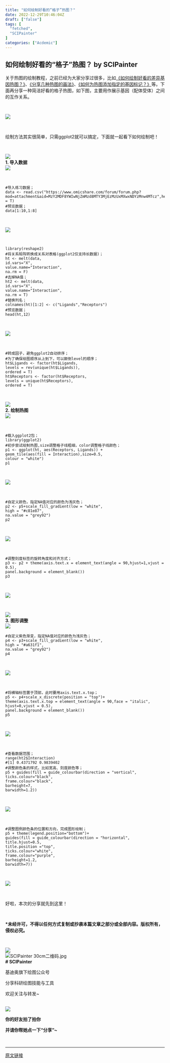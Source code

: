 ```yaml
---
title: "如何绘制好看的“格子”热图？"
date: 2022-12-29T10:46:04Z
draft: ["false"]
tags: [
  "fetched",
  "SCIPainter"
]
categories: ["Acdemic"]
---
```

如何绘制好看的“格子”热图？ by SCIPainter
------
<div><p data-mpa-powered-by="yiban.io"><span>关于热图的绘制教程，之前已经为大家分享过很多，比如</span><span><a target="_blank" href="http://mp.weixin.qq.com/s?__biz=MzIyOTY3MDA3MA==&amp;mid=2247505569&amp;idx=1&amp;sn=dcd24e18b3607127e7a71dae210a68a0&amp;chksm=e8bdbb78dfca326ec421531dd4fb094ca2f40dde6560ceeb209cc252f54b0a8d4dcf2e40bcc4&amp;scene=21#wechat_redirect" textvalue="《如何绘制好看的差异基因热图？》" linktype="text" imgurl="" imgdata="null" data-itemshowtype="0" tab="innerlink" data-linktype="2">《如何绘制好看的差异基因热图？》</a></span><span>、</span><span><a target="_blank" href="http://mp.weixin.qq.com/s?__biz=MzIyOTY3MDA3MA==&amp;mid=2247487545&amp;idx=1&amp;sn=ad9d6dbae5d1f32a30c8645976262841&amp;chksm=e8be7de0dfc9f4f62a6b6670b4fc03cc628d6b4f213f790e9d6a91ae407096824e7837e4a371&amp;scene=21#wechat_redirect" textvalue="《分享几种热图的画法》" linktype="text" imgurl="" imgdata="null" data-itemshowtype="11" tab="innerlink" data-linktype="2">《分享几种热图的画法》</a></span><span>、</span><span><a target="_blank" href="http://mp.weixin.qq.com/s?__biz=MzA5NzQzOTgzMw==&amp;mid=2650909319&amp;idx=1&amp;sn=9ccf2fbbeaa1935a76942a1906a83c81&amp;chksm=8b55d3b1bc225aa7ad54167843bcf1403cce82e9400d41c8f3e42b0a23d8440f7b4d9b7df512&amp;scene=21#wechat_redirect" textvalue="《如何为热图添加指定的基因标记？》" linktype="text" imgurl="" imgdata="null" data-itemshowtype="0" tab="innerlink" data-linktype="2">《如何为热图添加指定的基因标记？》</a></span><span>等。下面再分享一种简洁好看的格子热图，如下图，主要用作展示基因（配体受体）之间的互作关系。</span></p><p><span><br></span></p><p><img data-ratio="0.7586649550706034" data-src="https://mmbiz.qpic.cn/sz_mmbiz_png/tgUVxVRjT6kQQl21GNcl3WQW8wFd5DGyM1lF9CkvI5KLdUapNWOZIcP7sp0TZUib47RmVatsytmSOpJgat1r1xQ/640?wx_fmt=png" data-type="png" data-w="779" src="https://mmbiz.qpic.cn/sz_mmbiz_png/tgUVxVRjT6kQQl21GNcl3WQW8wFd5DGyM1lF9CkvI5KLdUapNWOZIcP7sp0TZUib47RmVatsytmSOpJgat1r1xQ/640?wx_fmt=png"></p><p><span><br></span></p><p><span>绘制方法其实很简单，只需ggplot2就可以搞定，下面就一起看下如何绘制吧！</span></p><p><br></p><section data-tools="135编辑器" data-id="121691"><section><section><section><section><img data-ratio="1" data-src="https://mmbiz.qpic.cn/sz_mmbiz_png/tgUVxVRjT6kQQl21GNcl3WQW8wFd5DGyYcBAbWvNsdYgdVjULMIVJyyUWhDrOe0OfucicrRTLibl1yRQtolnvYqg/640?wx_fmt=png" data-type="png" data-w="38" data-width="100%" src="https://mmbiz.qpic.cn/sz_mmbiz_png/tgUVxVRjT6kQQl21GNcl3WQW8wFd5DGyYcBAbWvNsdYgdVjULMIVJyyUWhDrOe0OfucicrRTLibl1yRQtolnvYqg/640?wx_fmt=png"></section></section><section><span><strong data-brushtype="text">1. 导入数据</strong></span></section><section><section><img data-ratio="1" data-src="https://mmbiz.qpic.cn/sz_mmbiz_png/tgUVxVRjT6kQQl21GNcl3WQW8wFd5DGyYcBAbWvNsdYgdVjULMIVJyyUWhDrOe0OfucicrRTLibl1yRQtolnvYqg/640?wx_fmt=png" data-type="png" data-w="38" data-width="100%" src="https://mmbiz.qpic.cn/sz_mmbiz_png/tgUVxVRjT6kQQl21GNcl3WQW8wFd5DGyYcBAbWvNsdYgdVjULMIVJyyUWhDrOe0OfucicrRTLibl1yRQtolnvYqg/640?wx_fmt=png"></section></section></section></section></section><p><br></p><section data-mpa-preserve-tpl-color="t" data-mpa-template="t" mpa-preserve="t" mpa-from-tpl="t"><pre><code><span>#导入练习数据；</span><br mpa-from-tpl="t"><span>data</span> &lt;- read.csv(<span>"https://www.omicshare.com/forum/forum.php?mod=attachment&amp;aid=MzY2MDF8YWIwNjZmMzd8MTY3MjEzMzUxMXwxNDYzMnw4MTcz"</span>,header = T)<br mpa-from-tpl="t"><span>#预览数据；</span><br mpa-from-tpl="t"><span>data</span>[1:10,1:8]</code></pre></section><p><span></span><br></p><p><img data-ratio="0.31101511879049676" data-src="https://mmbiz.qpic.cn/sz_mmbiz_png/tgUVxVRjT6kQQl21GNcl3WQW8wFd5DGy9f9yzyvmQfbhQLMazaoiaUq8NLJWp6YE4FVXKOYH8tTnsMaXjZY9X8w/640?wx_fmt=png" data-type="png" data-w="1389" src="https://mmbiz.qpic.cn/sz_mmbiz_png/tgUVxVRjT6kQQl21GNcl3WQW8wFd5DGy9f9yzyvmQfbhQLMazaoiaUq8NLJWp6YE4FVXKOYH8tTnsMaXjZY9X8w/640?wx_fmt=png"></p><p><br mpa-from-tpl="t"></p><section data-mpa-preserve-tpl-color="t" data-mpa-template="t" mpa-preserve="t" mpa-from-tpl="t"><pre><code><span>library</span>(reshape2)<br mpa-from-tpl="t"><span>#将关系矩阵转换成关系对表格(ggplot2仅支持长数据)；</span><br mpa-from-tpl="t"><span>ht</span> &lt;- melt(data,<br mpa-from-tpl="t"><span>id</span>.vars=<span>"X"</span>,<br mpa-from-tpl="t"><span>value</span>.name=<span>"Interaction"</span>,<br mpa-from-tpl="t"><span>na</span>.rm = F)<br mpa-from-tpl="t"><span>#去掉NA值；</span><br mpa-from-tpl="t"><span>ht2</span> &lt;- melt(data,<br mpa-from-tpl="t"><span>id</span>.vars=<span>"X"</span>,<br mpa-from-tpl="t"><span>value</span>.name=<span>"Interaction"</span>,<br mpa-from-tpl="t"><span>na</span>.rm = T)<br mpa-from-tpl="t"><span>#替换列名；</span><br mpa-from-tpl="t"><span>colnames</span>(ht)[1:2] &lt;- c(<span>"Ligands"</span>,<span>"Receptors"</span>)<br mpa-from-tpl="t"><span>#预览数据；</span><br mpa-from-tpl="t"><span>head</span>(ht,12)</code></pre></section><p><span></span><br></p><p><img data-ratio="0.41736227045075125" data-src="https://mmbiz.qpic.cn/sz_mmbiz_png/tgUVxVRjT6kQQl21GNcl3WQW8wFd5DGyWicuPeOcf1g3TOHQS09V8C5NV9tMIQzc1B2eGSmsZXyiayDWwy7vmAMg/640?wx_fmt=png" data-type="png" data-w="1198" src="https://mmbiz.qpic.cn/sz_mmbiz_png/tgUVxVRjT6kQQl21GNcl3WQW8wFd5DGyWicuPeOcf1g3TOHQS09V8C5NV9tMIQzc1B2eGSmsZXyiayDWwy7vmAMg/640?wx_fmt=png"></p><p><br mpa-from-tpl="t"></p><section data-mpa-preserve-tpl-color="t" data-mpa-template="t" mpa-preserve="t" mpa-from-tpl="t"><pre><code><span>#转成因子，避免ggplot2自动排序；</span><br mpa-from-tpl="t"><span>#为了确保绘图顺序从上到下，可以颠倒level的顺序；</span><br mpa-from-tpl="t"><span>ht</span>$Ligands &lt;- factor(ht$Ligands,<br mpa-from-tpl="t"><span>levels</span> = rev(unique(ht$Ligands)),<br mpa-from-tpl="t"><span>ordered</span> = T)<br mpa-from-tpl="t"><span>ht</span>$Receptors &lt;- factor(ht$Receptors,<br mpa-from-tpl="t"><span>levels</span> = unique(ht$Receptors),<br mpa-from-tpl="t"><span>ordered</span> = T)</code></pre></section><p><br></p><section data-tools="135编辑器" data-id="121691"><section><section><section><section><img data-ratio="1" data-src="https://mmbiz.qpic.cn/sz_mmbiz_png/tgUVxVRjT6kQQl21GNcl3WQW8wFd5DGyYcBAbWvNsdYgdVjULMIVJyyUWhDrOe0OfucicrRTLibl1yRQtolnvYqg/640?wx_fmt=png" data-type="png" data-w="38" data-width="100%" src="https://mmbiz.qpic.cn/sz_mmbiz_png/tgUVxVRjT6kQQl21GNcl3WQW8wFd5DGyYcBAbWvNsdYgdVjULMIVJyyUWhDrOe0OfucicrRTLibl1yRQtolnvYqg/640?wx_fmt=png"></section></section><section><span><strong data-brushtype="text">2. 绘制热图</strong></span></section><section><section><img data-ratio="1" data-src="https://mmbiz.qpic.cn/sz_mmbiz_png/tgUVxVRjT6kQQl21GNcl3WQW8wFd5DGyYcBAbWvNsdYgdVjULMIVJyyUWhDrOe0OfucicrRTLibl1yRQtolnvYqg/640?wx_fmt=png" data-type="png" data-w="38" data-width="100%" src="https://mmbiz.qpic.cn/sz_mmbiz_png/tgUVxVRjT6kQQl21GNcl3WQW8wFd5DGyYcBAbWvNsdYgdVjULMIVJyyUWhDrOe0OfucicrRTLibl1yRQtolnvYqg/640?wx_fmt=png"></section></section></section></section></section><p><br></p><section data-mpa-preserve-tpl-color="t" data-mpa-template="t" mpa-preserve="t" mpa-from-tpl="t"><pre><code><span>#载入ggplot2包；</span><br mpa-from-tpl="t"><span>library</span>(ggplot2)<br mpa-from-tpl="t"><span>#初步尝试绘制热图,size调整格子线粗细，color调整格子线颜色；</span><br mpa-from-tpl="t"><span>p1</span> &lt;- ggplot(ht, aes(Receptors, Ligands)) +<br mpa-from-tpl="t"><span>geom_tile</span>(aes(fill = Interaction),size=0.5,<br mpa-from-tpl="t"><span>colour</span> = <span>"white"</span>)<br mpa-from-tpl="t"><span>p1</span></code></pre></section><p><br></p><p><img data-ratio="0.7397660818713451" data-src="https://mmbiz.qpic.cn/sz_mmbiz_png/tgUVxVRjT6kQQl21GNcl3WQW8wFd5DGyueNviaicERiav5MjzKK4cQZMkMqADWBicDRpDl5EPITFSgoWoB1Ze9jT9g/640?wx_fmt=png" data-type="png" data-w="684" src="https://mmbiz.qpic.cn/sz_mmbiz_png/tgUVxVRjT6kQQl21GNcl3WQW8wFd5DGyueNviaicERiav5MjzKK4cQZMkMqADWBicDRpDl5EPITFSgoWoB1Ze9jT9g/640?wx_fmt=png"><br></p><p><br mpa-from-tpl="t"></p><section data-mpa-preserve-tpl-color="t" data-mpa-template="t" mpa-preserve="t" mpa-from-tpl="t"><pre><code><span>#自定义颜色，指定NA值对应的颜色为浅灰色；</span><br mpa-from-tpl="t"><span>p2</span> &lt;- p5+scale_fill_gradient(low = <span>"white"</span>,<br mpa-from-tpl="t"><span>high</span> = <span>"#c81e87"</span>,<br mpa-from-tpl="t"><span>na</span>.value = <span>"grey92"</span>)<br mpa-from-tpl="t"><span>p2</span></code></pre></section><p><span></span><br></p><p><img data-ratio="0.7348066298342542" data-src="https://mmbiz.qpic.cn/sz_mmbiz_png/tgUVxVRjT6kQQl21GNcl3WQW8wFd5DGyia7Qxq3f2xMfwC20GP9AkyQnAvUlvlqxAoefcRfRWQ76ZDVTUsVNV0A/640?wx_fmt=png" data-type="png" data-w="724" src="https://mmbiz.qpic.cn/sz_mmbiz_png/tgUVxVRjT6kQQl21GNcl3WQW8wFd5DGyia7Qxq3f2xMfwC20GP9AkyQnAvUlvlqxAoefcRfRWQ76ZDVTUsVNV0A/640?wx_fmt=png"></p><p><br mpa-from-tpl="t"></p><section data-mpa-preserve-tpl-color="t" data-mpa-template="t" mpa-preserve="t" mpa-from-tpl="t"><pre><code><span>#调整刻度标签的旋转角度和对齐方式；</span><br mpa-from-tpl="t"><span>p3</span> &lt;- p2 + theme(axis.text.x = element_text(angle = 90,hjust=1,vjust = 0.5),<br mpa-from-tpl="t"><span>panel</span>.background = element_blank())<br mpa-from-tpl="t"><span>p3</span></code></pre></section><p><span></span><br></p><p><img data-ratio="0.7414965986394558" data-src="https://mmbiz.qpic.cn/sz_mmbiz_png/tgUVxVRjT6kQQl21GNcl3WQW8wFd5DGyc4eYsSVnZhkPX2QLKKibPEKgJhicEJERcZSAQRIFIh3yyJd9qtkLZmsw/640?wx_fmt=png" data-type="png" data-w="735" src="https://mmbiz.qpic.cn/sz_mmbiz_png/tgUVxVRjT6kQQl21GNcl3WQW8wFd5DGyc4eYsSVnZhkPX2QLKKibPEKgJhicEJERcZSAQRIFIh3yyJd9qtkLZmsw/640?wx_fmt=png"></p><p><br></p><section data-tools="135编辑器" data-id="121691"><section><section><section><section><img data-ratio="1" data-src="https://mmbiz.qpic.cn/sz_mmbiz_png/tgUVxVRjT6kQQl21GNcl3WQW8wFd5DGyYcBAbWvNsdYgdVjULMIVJyyUWhDrOe0OfucicrRTLibl1yRQtolnvYqg/640?wx_fmt=png" data-type="png" data-w="38" data-width="100%" src="https://mmbiz.qpic.cn/sz_mmbiz_png/tgUVxVRjT6kQQl21GNcl3WQW8wFd5DGyYcBAbWvNsdYgdVjULMIVJyyUWhDrOe0OfucicrRTLibl1yRQtolnvYqg/640?wx_fmt=png"></section></section><section><span><strong data-brushtype="text">3. 图形调整</strong></span></section><section><section><img data-ratio="1" data-src="https://mmbiz.qpic.cn/sz_mmbiz_png/tgUVxVRjT6kQQl21GNcl3WQW8wFd5DGyYcBAbWvNsdYgdVjULMIVJyyUWhDrOe0OfucicrRTLibl1yRQtolnvYqg/640?wx_fmt=png" data-type="png" data-w="38" data-width="100%" src="https://mmbiz.qpic.cn/sz_mmbiz_png/tgUVxVRjT6kQQl21GNcl3WQW8wFd5DGyYcBAbWvNsdYgdVjULMIVJyyUWhDrOe0OfucicrRTLibl1yRQtolnvYqg/640?wx_fmt=png"></section></section></section></section></section><p><span></span></p><section data-mpa-preserve-tpl-color="t" data-mpa-template="t" mpa-preserve="t" mpa-from-tpl="t"><pre><code><span>#自定义紫色渐变，指定NA值对应的颜色为浅灰色；</span><br mpa-from-tpl="t"><span>p4</span> &lt;- p3+scale_fill_gradient(low = <span>"white"</span>,<br mpa-from-tpl="t"><span>high</span> = <span>"#a631f1"</span>,<br mpa-from-tpl="t"><span>na</span>.value = <span>"grey92"</span>)<br mpa-from-tpl="t"><span>p4</span></code></pre></section><p><span></span><br></p><p><img data-ratio="0.7396226415094339" data-src="https://mmbiz.qpic.cn/sz_mmbiz_png/tgUVxVRjT6kQQl21GNcl3WQW8wFd5DGySIfuqfww97HqcSzk7qVOzlSmoAbPpas42FQT1LbiaRdDxUYKib0DjHmg/640?wx_fmt=png" data-type="png" data-w="795" src="https://mmbiz.qpic.cn/sz_mmbiz_png/tgUVxVRjT6kQQl21GNcl3WQW8wFd5DGySIfuqfww97HqcSzk7qVOzlSmoAbPpas42FQT1LbiaRdDxUYKib0DjHmg/640?wx_fmt=png"></p><p><br mpa-from-tpl="t"></p><section data-mpa-preserve-tpl-color="t" data-mpa-template="t" mpa-preserve="t" mpa-from-tpl="t"><pre><code><span>#将横轴标签置于顶部，此时要用axis.text.x.top；</span><br mpa-from-tpl="t"><span>p5</span> &lt;- p4+scale_x_discrete(position = <span>"top"</span>)+<br mpa-from-tpl="t"><span>theme</span>(axis.text.x.top = element_text(angle = 90,face = <span>"italic"</span>,<br mpa-from-tpl="t"><span>hjust</span>=0,vjust = 0.5),<br mpa-from-tpl="t"><span>panel</span>.background = element_blank())<br mpa-from-tpl="t"><span>p5</span></code></pre></section><p><br></p><p><img data-ratio="0.7334993773349938" data-src="https://mmbiz.qpic.cn/sz_mmbiz_png/tgUVxVRjT6kQQl21GNcl3WQW8wFd5DGyhGtrKOMoeZa6koicXgSVxb3pBL961Dib2LlBLSD0HjNu9EQfItEbw3LQ/640?wx_fmt=png" data-type="png" data-w="803" src="https://mmbiz.qpic.cn/sz_mmbiz_png/tgUVxVRjT6kQQl21GNcl3WQW8wFd5DGyhGtrKOMoeZa6koicXgSVxb3pBL961Dib2LlBLSD0HjNu9EQfItEbw3LQ/640?wx_fmt=png"></p><p><br mpa-from-tpl="t"></p><section data-mpa-preserve-tpl-color="t" data-mpa-template="t" mpa-preserve="t" mpa-from-tpl="t"><pre><code><span>#查看数据范围；</span><br mpa-from-tpl="t"><span>range</span>(ht2$Interaction)<br mpa-from-tpl="t"><span>#[1] 0.4371792 0.9839402</span><br mpa-from-tpl="t"><span>#调整颜色条的样式，比如宽高、刻度颜色等；</span><br mpa-from-tpl="t"><span>p5</span> + guides(fill = guide_colourbar(direction = <span>"vertical"</span>,<br mpa-from-tpl="t"><span>ticks</span>.colour=<span>"black"</span>,<br mpa-from-tpl="t"><span>frame</span>.colour=<span>"black"</span>,<br mpa-from-tpl="t"><span>barheight</span>=7,<br mpa-from-tpl="t"><span>barwidth</span>=1.2))</code></pre></section><p><span></span><br></p><p><img data-ratio="0.7343957503320053" data-src="https://mmbiz.qpic.cn/sz_mmbiz_png/tgUVxVRjT6kQQl21GNcl3WQW8wFd5DGyITSGd7tlJGAorjK6YicpUjiawic1sG30kwGG97rwibLYMD4X1QSMKOdFUA/640?wx_fmt=png" data-type="png" data-w="753" src="https://mmbiz.qpic.cn/sz_mmbiz_png/tgUVxVRjT6kQQl21GNcl3WQW8wFd5DGyITSGd7tlJGAorjK6YicpUjiawic1sG30kwGG97rwibLYMD4X1QSMKOdFUA/640?wx_fmt=png"></p><p><br mpa-from-tpl="t"></p><section data-mpa-preserve-tpl-color="t" data-mpa-template="t" mpa-preserve="t" mpa-from-tpl="t"><pre><code><span>#调整图例颜色条的位置和方向，完成图形绘制；</span><br mpa-from-tpl="t"><span>p5</span> + theme(legend.position=<span>"bottom"</span>)+<br mpa-from-tpl="t"><span>guides</span>(fill = guide_colourbar(direction = <span>"horizontal"</span>,<br mpa-from-tpl="t"><span>title</span>.hjust=0.5,<br mpa-from-tpl="t"><span>title</span>.position =<span>"top"</span>,<br mpa-from-tpl="t"><span>ticks</span>.colour=<span>"white"</span>,<br mpa-from-tpl="t"><span>frame</span>.colour=<span>"purple"</span>,<br mpa-from-tpl="t"><span>barheight</span>=1.2,<br mpa-from-tpl="t"><span>barwidth</span>=7))</code></pre></section><p><span></span><br></p><p><img data-ratio="0.7537012113055181" data-src="https://mmbiz.qpic.cn/sz_mmbiz_png/tgUVxVRjT6kQQl21GNcl3WQW8wFd5DGy0yv2QMaWcM3iahEMhtlcq11pf5wwBdLOXkqKovx0bX59AY4fX0HvIyQ/640?wx_fmt=png" data-type="png" data-w="743" src="https://mmbiz.qpic.cn/sz_mmbiz_png/tgUVxVRjT6kQQl21GNcl3WQW8wFd5DGy0yv2QMaWcM3iahEMhtlcq11pf5wwBdLOXkqKovx0bX59AY4fX0HvIyQ/640?wx_fmt=png"></p><p><br></p><p><span>好啦，本次的分享就先到这里！</span></p><p><span><br></span></p><p><span><strong><span>*未经许可，不得以任何方式复制或抄袭本篇文章之部分或全部内容。版权所有，侵权必究。</span></strong></span></p><p><span><br></span></p><section data-role="outer" label="Powered by 135editor.com"><section data-tools="135编辑器" data-id="105648"><section><section data-role="outer" label="Powered by 135editor.com"><section data-role="paragraph"><section data-role="outer" label="Powered by 135editor.com"><section data-tools="135编辑器" data-id="105648"><section><section><img data-ratio="0.8928571428571429" data-src="https://mmbiz.qpic.cn/sz_mmbiz_png/tgUVxVRjT6kCKJYcEqEIfoJYG621mPJE8VibmibGU0Jxic9iabARVRH0FT6BNE8VAglWFXBPibFAU7a6tWGibSs8wyUg/640?wx_fmt=png" data-type="png" data-w="41" data-width="100%" src="https://mmbiz.qpic.cn/sz_mmbiz_png/tgUVxVRjT6kCKJYcEqEIfoJYG621mPJE8VibmibGU0Jxic9iabARVRH0FT6BNE8VAglWFXBPibFAU7a6tWGibSs8wyUg/640?wx_fmt=png"></section><section><section><section data-width="35%"><section><section data-width="100%"><img data-ratio="1" data-src="https://mmbiz.qpic.cn/sz_mmbiz_jpg/tgUVxVRjT6kCKJYcEqEIfoJYG621mPJEv5etCBwHicqbEPwnVrkpaasxqaVibM4mT2JdIuN6yTlYWDD4mL5A427A/640?wx_fmt=jpeg" data-type="jpeg" data-w="860" data-width="100%" title="SCIPainter 30cm二维码.jpg" src="https://mmbiz.qpic.cn/sz_mmbiz_jpg/tgUVxVRjT6kCKJYcEqEIfoJYG621mPJEv5etCBwHicqbEPwnVrkpaasxqaVibM4mT2JdIuN6yTlYWDD4mL5A427A/640?wx_fmt=jpeg"></section></section></section><section data-width="50%"><section><section data-brushtype="text"><span><strong># SCIPainter</strong></span></section><section data-brushtype="text" hm_fix="361:593"><p>基迪奥旗下绘图公众号</p><p>分享科研绘图技能与工具</p><p>欢迎关注与转发~</p></section></section></section></section></section></section></section></section></section></section><section><br></section></section></section><section data-role="paragraph"><section><section powered-by="xiumi.us"><section><section powered-by="xiumi.us"><section><img data-ratio="1" data-src="https://mmbiz.qpic.cn/sz_mmbiz_gif/tgUVxVRjT6kCKJYcEqEIfoJYG621mPJEgMd0aMPtmrDjiaX8sBhfhicVteeHf1JicexSpUbS3fdS9SiboUVN7guaPw/640?wx_fmt=gif" data-type="gif" data-w="400" src="https://mmbiz.qpic.cn/sz_mmbiz_gif/tgUVxVRjT6kCKJYcEqEIfoJYG621mPJEgMd0aMPtmrDjiaX8sBhfhicVteeHf1JicexSpUbS3fdS9SiboUVN7guaPw/640?wx_fmt=gif"></section></section></section><section><section powered-by="xiumi.us"><section><p><span><strong>你的好友拍了拍你</strong></span></p><p><span><strong>并请你帮她点一下</strong></span><strong><span>“分享”</span></strong><span><strong><span>~</span></strong></span></p></section></section></section></section></section><p><br></p></section></section><p><span></span></p><p><mp-style-type data-value="10000"></mp-style-type></p></div>  
<hr>
<a href="https://mp.weixin.qq.com/s/d1wqhEkAE3fN_htBz8rg2A",target="_blank" rel="noopener noreferrer">原文链接</a>
